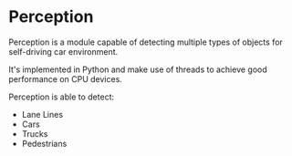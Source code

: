 # Perception

Perception is a module capable of detecting multiple types of objects for self-driving car environment.

It's implemented in Python and make use of threads to achieve good performance on CPU devices.

Perception is able to detect:

* Lane Lines
* Cars
* Trucks
* Pedestrians